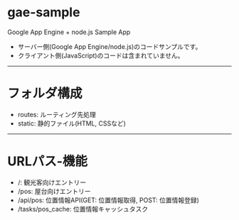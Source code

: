 # gae-sample
Google App Engine + node.js Sample App

* サーバー側(Google App Engine/node.js)のコードサンプルです。
* クライアント側(JavaScript)のコードは含まれていません。
----
# フォルダ構成
* routes: ルーティング先処理
* static: 静的ファイル(HTML, CSSなど)
----
# URLパス-機能
* /: 観光客向けエントリー
* /pos: 屋台向けエントリー
* /api/pos: 位置情報API(GET: 位置情報取得, POST: 位置情報登録)
* /tasks/pos_cache: 位置情報キャッシュタスク
